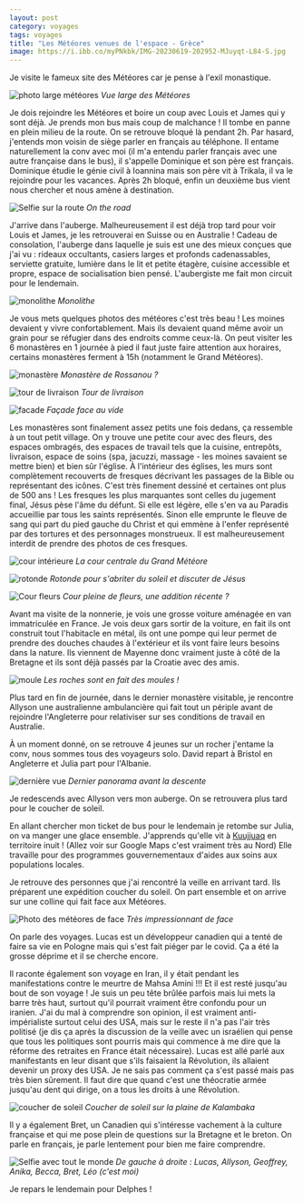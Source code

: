 ```yaml
---
layout: post 
category: voyages
tags: voyages
title: "Les Météores venues de l'espace - Grèce"
image: https://i.ibb.co/myPNkbk/IMG-20230619-202952-MJuyqt-L84-S.jpg
---
```


Je visite le fameux site des Météores car je pense à l'exil monastique. 

![photo large météores](https://i.ibb.co/bLpLQbr/IMG-20230619-113047-svk-EXqel8-L.jpg)
_Vue large des Météores_

<!--more--> 

Je dois rejoindre les Météores et boire un coup avec Louis et James qui y sont déjà. Je prends mon bus mais coup de malchance ! Il tombe en panne en plein milieu de la route. On se retrouve bloqué là pendant 2h. Par hasard, j'entends mon voisin de siège parler en français au téléphone. Il entame naturellement la conv avec moi (il m'a entendu parler français avec une autre française dans le bus), il s'appelle Dominique et son père est français. Dominique étudie le génie civil à Ioannina mais son père vit à Trikala, il va le rejoindre pour les vacances. 
Après 2h bloqué, enfin un deuxième bus vient nous chercher et nous amène à destination. 

![Selfie sur la route](https://i.ibb.co/xzD56BS/IMG-20230618-193427-b-Jcg9-Ut-Y0-X.jpg)
_On the road_

J'arrive dans l'auberge. Malheureusement il est déjà trop tard pour voir Louis et James, je les retrouverai en Suisse ou en Australie ! 
Cadeau de consolation, l'auberge dans laquelle je suis est une des mieux conçues que j'ai vu : rideaux occultants, casiers larges et profonds cadenassables, serviette gratuite, lumière dans le lit et petite étagère, cuisine accessible et propre, espace de socialisation bien pensé. L'aubergiste me fait mon circuit pour le lendemain. 

![monolithe](https://i.ibb.co/9YmkxQg/IMG-20230619-112641-MXoch-Iu55-V.jpg)
_Monolithe_

Je vous mets quelques photos des météores c'est très beau ! Les moines devaient y vivre confortablement. Mais ils devaient quand même avoir un grain pour se réfugier dans des endroits comme ceux-là. On peut visiter les 6 monastères en 1 journée à pied il faut juste faire attention aux horaires, certains monastères ferment à 15h (notamment le Grand Météores).

![monastère](https://i.ibb.co/nnxzf46/IMG-20230619-103712-St-Of-JLMv3-C.jpg)
_Monastère de Rossanou ?_

![tour de livraison](https://i.ibb.co/hWbFNzz/IMG-20230619-115534-Py-IVXtq-Q6-M.jpg)
_Tour de livraison_

![facade](https://i.ibb.co/6n028Wn/IMG-20230619-120809-Ws-ZPFt-PQ50.jpg)
_Façade face au vide_

Les monastères sont finalement assez petits une fois dedans, ça ressemble à un tout petit village. 
On y trouve une petite cour avec des fleurs, des espaces ombragés, des espaces de travail tels que la cuisine, entrepôts, livraison, espace de soins (spa, jacuzzi, massage - les moines savaient se mettre bien) et bien sûr l'église. À l'intérieur des églises, les murs sont complètement recouverts de fresques décrivant les passages de la Bible ou représentant des icônes. C'est très finement dessiné et certaines ont plus de 500 ans ! Les fresques les plus marquantes sont celles du jugement final, Jésus pèse l'âme du défunt. Si elle est légère, elle s'en va au Paradis accueillie par tous les saints représentés. Sinon elle emprunte le fleuve de sang qui part du pied gauche du Christ et qui emmène à l'enfer représenté par des tortures et des personnages monstrueux. Il est malheureusement interdit de prendre des photos de ces fresques. 

![cour intérieure](https://i.ibb.co/T8wGwgJ/IMG-20230619-110641-c-Lf-Ot-ZAt5l.jpg)
_La cour centrale du Grand Météore_

![rotonde](https://i.ibb.co/FYMyyCq/IMG-20230619-120622-d59-SWQgs6f.jpg)
_Rotonde pour s'abriter du soleil et discuter de Jésus_

![Cour fleurs](https://i.ibb.co/dQRjzDg/IMG-20230619-132647-SILXQzjq5m.jpg)
_Cour pleine de fleurs, une addition récente ?_

Avant ma visite de la nonnerie, je vois une grosse voiture aménagée en van immatriculée en France. Je vois deux gars sortir de la voiture, en fait ils ont construit tout l'habitacle en métal, ils ont une pompe qui leur permet de prendre des douches chaudes à l'extérieur et ils vont faire leurs besoins dans la nature. Ils viennent de Mayenne donc vraiment juste à côté de la Bretagne et ils sont déjà passés par la Croatie avec des amis. 

![moule](https://i.ibb.co/k5rzTKG/IMG-20230619-151246-2-Tyct7e-M6-T.jpg)
_Les roches sont en fait des moules !_

Plus tard en fin de journée, dans le dernier monastère visitable, je rencontre Allyson une australienne ambulancière qui fait tout un périple avant de rejoindre l'Angleterre pour relativiser sur ses conditions de travail en Australie. 

À un moment donné, on se retrouve 4 jeunes sur un rocher j'entame la conv, nous sommes tous des voyageurs solo. David repart à Bristol en Angleterre et Julia part pour l'Albanie. 

![dernière vue](https://i.ibb.co/N9SNYQD/IMG-20230619-151804-l-ERavi0y9-H.jpg)
_Dernier panorama avant la descente_

Je redescends avec Allyson vers mon auberge. On se retrouvera plus tard pour le coucher de soleil. 

En allant chercher mon ticket de bus pour le lendemain je retombe sur Julia, on va manger une glace ensemble. J'apprends qu'elle vit à [Kuujjuaq](https://maps.app.goo.gl/Dqk2CU2raX6ttqp28) en territoire inuit ! (Allez voir sur Google Maps c'est vraiment très au Nord) Elle travaille pour des programmes gouvernementaux d'aides aux soins aux populations locales. 

Je retrouve des personnes que j'ai rencontré la veille en arrivant tard. Ils préparent une expédition coucher du soleil. On part ensemble et on arrive sur une colline qui fait face aux Météores. 

![Photo des météores de face](https://i.ibb.co/myPNkbk/IMG-20230619-202952-MJuyqt-L84-S.jpg)
_Très impressionnant de face_

On parle des voyages. Lucas est un développeur canadien qui a tenté de faire sa vie en Pologne mais qui s'est fait piéger par le covid. Ça a été la grosse déprime et il se cherche encore. 

Il raconte également son voyage en Iran, il y était pendant les manifestations contre le meurtre de Mahsa Amini !!! Et il est resté jusqu'au bout de son voyage ! Je suis un peu tête brûlée parfois mais lui mets la barre très haut, surtout qu'il pourrait vraiment être confondu pour un iranien. 
J'ai du mal à comprendre son opinion, il est vraiment anti-impérialiste surtout celui des USA, mais sur le reste il n'a pas l'air très politisé (je dis ça après la discussion de la veille avec un israélien qui pense que tous les politiques sont pourris mais qui commence à me dire que la réforme des retraites en France était nécessaire). Lucas est allé parlé aux manifestants en leur disant que s'ils faisaient la Révolution, ils allaient devenir un proxy des USA. Je ne sais pas comment ça s'est passé mais pas très bien sûrement. Il faut dire que quand c'est une théocratie armée jusqu'au dent qui dirige, on a tous les droits à une Révolution. 

![coucher de soleil](https://i.ibb.co/NV0TddW/IMG-20230619-203008-3-Vqsejxo7n.jpg)
_Coucher de soleil sur la plaine de Kalambaka_
 
Il y a également Bret, un Canadien qui s'intéresse vachement à la culture française et qui me pose plein de questions sur la Bretagne et le breton. On parle en français, je parle lentement pour bien me faire comprendre. 

![Selfie avec tout le monde](https://i.ibb.co/GHb4cZ8/IMG-20230619-210707-pn2t-XEw-A0-J.jpg)
_De gauche à droite : Lucas, Allyson, Geoffrey, Anika, Becca, Bret, Léo (c'est moi)_

Je repars le lendemain pour Delphes ! 

